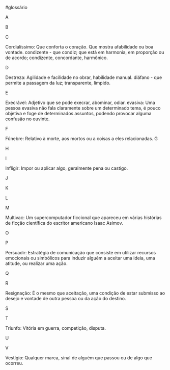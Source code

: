 #glossário

A

B

C

Cordialíssimo: Que conforta o coração. Que mostra afabilidade ou boa vontade.
condizente - que condiz; que está em harmonia, em proporção ou de acordo; condizente, concordante, harmônico.

D

Destreza: Agilidade e facilidade no obrar, habilidade manual.
diáfano - que permite a passagem da luz; transparente, límpido.

E

Execrável: Adjetivo que se pode execrar, abominar, odiar.
evasiva: Uma pessoa evasiva não fala claramente sobre um determinado tema, é pouco objetiva e foge de determinados assuntos, podendo provocar alguma confusão no ouvinte.

F

Fúnebre: Relativo à morte, aos mortos ou a coisas a eles relacionadas.
G


H


I

Infligir: Impor ou aplicar algo, geralmente pena ou castigo.

J


K


L


M

Multivac: Um supercomputador ficcional que apareceu em várias histórias de ficção científica do escritor americano Isaac Asimov.

O


P

Persuadir: Estratégia de comunicação que consiste em utilizar recursos emocionais ou simbólicos para induzir alguém a aceitar uma ideia, uma atitude, ou realizar uma ação.

Q


R

Resignação: É o mesmo que aceitação, uma condição de estar submisso ao desejo e vontade de outra pessoa ou da ação do destino.

S


T

Triunfo: Vitória em guerra, competição, disputa.

U


V

Vestígio: Qualquer marca, sinal de alguém que passou ou de algo que ocorreu.
